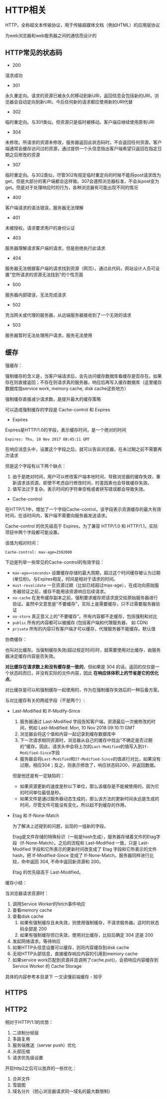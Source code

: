 # HTTP相关

HTTP，全称超文本传输协议，用于传输超媒体文档（例如HTML）的应用层协议

为web浏览器和web服务器之间的通信而设计的

## HTTP常见的状态码

- 200 

请求成功

- 301

永久重定向。请求的资源已被永久的移动到新URI，返回信息会包括新的URI，浏览器会自动定向到新URI。今后任何新的请求都应使用新的URI代替

- 302

临时重定向。与301类似。但资源只是临时被移动。客户端应继续使用原有URI

- 304

未修改。所请求的资源未修改，服务器返回此状态码时，不会返回任何资源。客户端通常会缓存访问过的资源，通过提供一个头信息指出客户端希望只返回在指定日期之后修改的资源

- 307

临时重定向。与302类似，尽管302有规定临时重定向的时候不能将post请求改为get，但是大部分的客户端都会这样做。307会遵照浏览器标准，不会从post变为get。但是对于处理响应时的行为，各种浏览器有可能出现不同的情况

- 400

客户端请求的语法错误，服务器无法理解

- 401

未被授权，请求要求用户的身份认证

- 403

服务器理解请求客户端的请求，但是拒绝执行此请求

- 404

服务器无法根据客户端的请求找到资源（网页）。通过此代码，网站设计人员可设置"您所请求的资源无法找到"的个性页面

- 500

服务器内部错误，无法完成请求

- 502
  
充当网关或代理的服务器，从远端服务器接收到了一个无效的请求

- 503

服务器暂时无法处理用户请求，服务无法使用

## 缓存

强缓存：

强制缓存的含义是，当客户端请求后，会先访问缓存数据库看缓存是否存在。如果存在则直接返回；不存在则请求真的服务器，响应后再写入缓存数据库（这里缓存数据库指service work, memory cache, disk cache这些地方）

强制缓存直接减少请求数，是提升最大的缓存策略

可以造成强制缓存的字段是 Cache-control 和 Expires

- Expires

Expires是HTTP/1.0的字段，表示缓存时间，是一个绝对的时间

```
Expires: Thu, 10 Nov 2017 08:45:11 GMT
```

在响应消息头中，设置这个字段之后，就可以告诉浏览器，在未过期之前不需要再次请求

但是这个字段有以下两个缺点：

1. 由于是绝对时间，用户可以修改客户端本地时间，导致浏览器的缓存失效，重新请求该资源。即使不考虑自行修改时间，时差因素也会导致缓存失效。
2. 值写法过于复杂。表示时间的字符串空格或者拼写错误都会导致失效。

- Cache-control

在HTTP/1.1中，增加了一个字段Cache-control，该字段表示资源缓存的最大有效时间，在该时间内，客户端不需要向服务器发送请求。

Cache-control 的优先级高于 Expires，为了兼容 HTTP/1.0 和 HTTP/1.1，实际项目中两个字段都可能设置。

该值为相对时间：

```
Cache-control: max-age=2592000
```

下边是列举一些常见的Cache-control的有效字段：

- `max-age=<seconds>` 设置缓存存储的最大周期，超过这个时间缓存被认为过期(单位秒)。与Expires相反，时间是相对于请求的时间。
- `must-revalidate` 一旦资源过期（比如已经超过max-age），在成功向原始服务器验证之前，缓存不能用该资源响应后续请求。
- `no-cache` 在发布缓存副本之前，强制要求缓存把请求提交给原始服务器进行验证。虽然中文意思是“不要缓存”，实际上是需要缓存，只不过需要服务器验证
- `no-store` 真正意义上的“不要缓存”。所有内容都不走缓存，包括强制和对比
- `public` 所有的内容都可以被缓存 (包括客户端和代理服务器， 如 CDN)
- `private` 所有的内容只有客户端才可以缓存，代理服务器不能缓存。默认值

协商缓存：

也叫对比缓存。当强制缓存失效(超过规定时间)时，就需要使用对比缓存，由服务器决定缓存内容是否失效。

**对比缓存在请求数上和没有缓存是一致的**，但如果是 304 的话，返回的仅仅是一个状态码而已，并没有实际的文件内容，因此 **在响应体体积上的节省是它的优化点**。

对比缓存是可以和强制缓存一起使用的，作为在强制缓存失效后的一种后备方案。

与对比缓存有关的两组字段（不是两个）:

- Last-Modified 和 If-Modify-Since

  1. 服务器通过 Last-Modified 字段告知客户端，资源最后一次被修改的时间，例如
Last-Modified: Mon, 10 Nov 2018 09:10:11 GMT
  2. 浏览器会将这个值和内容一起记录到缓存数据库中
  3. 下一次请求相同资源时，浏览器从自己的缓存中找出“不确定是否过期的”缓存。因此，请求头中会将上次的`Last-Modified`的值写入到`If-Modified-Since`字段
  4. 服务器会将`Last-Modified`和`If-Modified-Since`的值进行对比，如果没有过期，相应304；反之，则表示修改了，响应状态码200，并返回数据。

  但是他还是有一定缺陷的：

  - 如果资源更新的速度是秒以下单位，那么该缓存是不能被使用的，因为它的时间单位最低是秒。
  - 如果文件是通过服务器动态生成的，那么该方法的更新时间永远是生成的时间，尽管文件可能没有变化，所以起不到缓存的作用。

- Etag 和 If-None-Match
  
  为了解决上述提到的问题，出现的一组新的字段。

  Etag是文件存储的特殊标识（一般是hash生成），服务器存储着文件的Etag字段（If-None-Match）。之后的流程和 Last-Modified 一致，只是 Last-Modified 字段和它所表示的更新时间改变成了 Etag 字段和它所表示的文件 hash，把 If-Modified-Since 变成了 If-None-Match。服务器同样进行比较，命中返回 304, 不命中返回新资源和 200。

  Etag 的优先级高于 Last-Modified。

缓存小结：

当浏览器请求资源时：

1. 调用Service Worker的fetch事件响应
2. 查看memory cache
3. 查看disk cache
   1. 如果有强制缓存且未失效，则使用强制缓存，不请求服务器。这时的状态码全部是 200
   2. 如果有强制缓存但已失效，使用对比缓存，比较后确定 304 还是 200
4. 发起网络请求，等待响应
5. 如果HTTP头信息设置可以缓存，则将内容缓存到disk cache
6. 无视HTTP头部信息，直接缓存响应内容的引用到memory cache
7. 如果service work匹配到资源并且调用了cache.put()，会把响应内容缓存到Service Worker 的 Cache Storage

具体的内容参考本目录下 一文读懂前端缓存 - 知乎
## HTTPS

## HTTP2

相对于HTTP/1.1的优势：

1. 二进制分帧层
2. 多路复用
3. 服务端推送（server push）优化
4. 头部压缩
5. 请求优先级设置

开启http2之后可以放弃的一些优化：

1. 合并文件
2. 雪碧图
3. 域名分片（担心浏览器请求同一域名的最大数限制）
